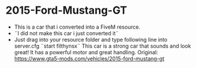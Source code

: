 # 2015-Ford-Mustang-GT
- This is a car that i converted into a FiveM resource.
- ¨I did not make this car i just converted it¨
- Just drag into your resource folder and type following line into server.cfg ¨start filthynsx¨
This car is a strong car that sounds and look great! It has a powerful motor and great handling.
Original: https://www.gta5-mods.com/vehicles/2015-ford-mustang-gt
